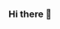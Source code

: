 ### Hi there 👋

<!--
**MrSchnack/MrSchnack** is a ✨ _special_ ✨ repository because its `README.md` (this file) appears on your GitHub profile.

Here are some ideas to get you started:

- 🔭 I’m currently not working on any projects at the moment.
- 🌱 I’m currently learning python and maybe ruby later on.
- 📫 How to reach me: If you want to get in contact with me you can hit me up on my email Philip.s.petersen@gmail.com

-->

